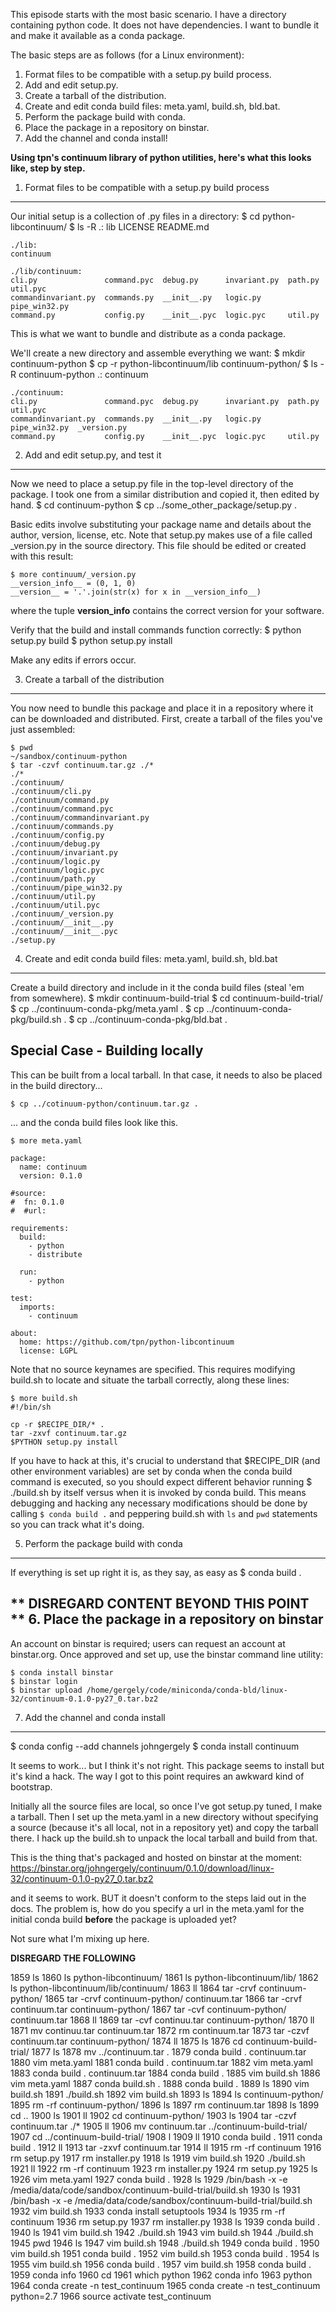 This episode starts with the most basic scenario. I have a directory containing python code. It does not have dependencies. I want to bundle it and make it available as a conda package.

The basic steps are as follows (for a Linux environment):
1. Format files to be compatible with a setup.py build process.
2. Add and edit setup.py.
3. Create a tarball of the distribution.
4. Create and edit conda build files: meta.yaml, build.sh, bld.bat.
5. Perform the package build with conda.
6. Place the package in a repository on binstar.
7. Add the channel and conda install!

**Using tpn's continuum library of python utilities, here's what this looks like, step by step.**

1. Format files to be compatible with a setup.py build process
--------------------------------------------------------------
Our initial setup is a collection of .py files in a directory:
    $ cd python-libcontinuum/
    $ ls -R
    .:
    lib  LICENSE  README.md
    
    ./lib:
    continuum
    
    ./lib/continuum:
    cli.py               command.pyc  debug.py      invariant.py  path.py        util.pyc
    commandinvariant.py  commands.py  __init__.py   logic.py      pipe_win32.py
    command.py           config.py    __init__.pyc  logic.pyc     util.py

This is what we want to bundle and distribute as a conda package.

We'll create a new directory and assemble everything we want:
    $ mkdir continuum-python
    $ cp -r python-libcontinuum/lib continuum-python/
    $ ls -R continuum-python
    .:
    continuum
    
    ./continuum:
    cli.py               command.pyc  debug.py      invariant.py  path.py        util.pyc
    commandinvariant.py  commands.py  __init__.py   logic.py      pipe_win32.py  _version.py
    command.py           config.py    __init__.pyc  logic.pyc     util.py

2. Add and edit setup.py, and test it
-------------------------------------
Now we need to place a setup.py file in the top-level directory of the package. I took one from a similar distribution and copied it, then edited by hand.
    $ cd continuum-python
    $ cp ../some_other_package/setup.py .

Basic edits involve substituting your package name and details about the author, version, license, etc. Note that setup.py makes use of a file called _version.py in the source directory. This file should be edited or created with this result:

    $ more continuum/_version.py
    __version_info__ = (0, 1, 0)
    __version__ = '.'.join(str(x) for x in __version_info__)

where the tuple __version_info__ contains the correct version for your software.

Verify that the build and install commands function correctly:
    $ python setup.py build
    $ python setup.py install

Make any edits if errors occur.

3. Create a tarball of the distribution
---------------------------------------
You now need to bundle this package and place it in a repository where it can be downloaded and distributed. First, create a tarball of the files you've just assembled:

    $ pwd
    ~/sandbox/continuum-python
    $ tar -czvf continuum.tar.gz ./*
    ./*
    ./continuum/
    ./continuum/cli.py
    ./continuum/command.py
    ./continuum/command.pyc
    ./continuum/commandinvariant.py
    ./continuum/commands.py
    ./continuum/config.py
    ./continuum/debug.py
    ./continuum/invariant.py
    ./continuum/logic.py
    ./continuum/logic.pyc
    ./continuum/path.py
    ./continuum/pipe_win32.py
    ./continuum/util.py
    ./continuum/util.pyc
    ./continuum/_version.py
    ./continuum/__init__.py
    ./continuum/__init__.pyc
    ./setup.py


4. Create and edit conda build files: meta.yaml, build.sh, bld.bat
------------------------------------------------------------------
Create a build directory and include in it the conda build files (steal 'em from somewhere).
    $ mkdir continuum-build-trial
    $ cd continuum-build-trial/
    $ cp ../continuum-conda-pkg/meta.yaml .
    $ cp ../continuum-conda-pkg/build.sh .
    $ cp ../continuum-conda-pkg/bld.bat .

Special Case - Building locally
-------------------------------
This can be built from a local tarball. In that case, it needs to also be placed in the build directory...

    $ cp ../cotinuum-python/continuum.tar.gz .

... and the conda build files look like this.

    $ more meta.yaml

    package:
      name: continuum
      version: 0.1.0

    #source:
    #  fn: 0.1.0
    #  #url:

    requirements:
      build:
        - python
        - distribute

      run:
        - python

    test:
      imports:
        - continuum

    about:
      home: https://github.com/tpn/python-libcontinuum
      license: LGPL

Note that no source keynames are specified. This requires modifying build.sh to locate and situate the tarball correctly, along these lines:

    $ more build.sh 
    #!/bin/sh
    
    cp -r $RECIPE_DIR/* .
    tar -zxvf continuum.tar.gz
    $PYTHON setup.py install

If you have to hack at this, it's crucial to understand that $RECIPE_DIR (and other environment variables) are set by conda when the conda build command is executed, so you should expect different behavior running
    $ ./build.sh
by itself versus when it is invoked by conda build. This means debugging and hacking any necessary modifications should be done by calling `$ conda build .` and peppering build.sh with `ls` and `pwd` statements so you can track what it's doing.

5. Perform the package build with conda
---------------------------------------
If everything is set up right it is, as they say, as easy as
    $ conda build .


** DISREGARD CONTENT BEYOND THIS POINT **
6. Place the package in a repository on binstar
-----------------------------------------------
An account on binstar is required; users can request an account at binstar.org. Once approved and set up, use the binstar command line utility:

    $ conda install binstar
    $ binstar login
    $ binstar upload /home/gergely/code/miniconda/conda-bld/linux-32/continuum-0.1.0-py27_0.tar.bz2

7. Add the channel and conda install
------------------------------------
$ conda config --add channels johngergely
$ conda install continuum

It seems to work... but I think it's not right. This package seems to install but it's kind a hack. The way I got to this point requires an awkward kind of bootstrap.

Initially all the source files are local, so once I've got setup.py tuned, I make a tarball. Then I set up the meta.yaml in a new directory without specifying a source (because it's all local, not in a repository yet) and copy the tarball there. I hack up the build.sh to unpack the local tarball and build from that.

This is the thing that's packaged and hosted on binstar at the moment:
https://binstar.org/johngergely/continuum/0.1.0/download/linux-32/continuum-0.1.0-py27_0.tar.bz2

and it seems to work. BUT it doesn't conform to the steps laid out in the docs. The problem is, how do you specify a url in the meta.yaml for the initial conda build **before** the package is uploaded yet?

Not sure what I'm mixing up here.


**DISREGARD THE FOLLOWING**

 1859  ls
 1860  ls python-libcontinuum/
 1861  ls python-libcontinuum/lib/
 1862  ls python-libcontinuum/lib/continuum/
 1863  ll
 1864  tar -crvf continuum-python/
 1865  tar -crvf continuum-python/ continuum.tar
 1866  tar -crvf continuum.tar continuum-python/
 1867  tar -cvf continuum-python/ continuum.tar
 1868  ll
 1869  tar -cvf continuu.tar continuum-python/
 1870  ll
 1871  mv continuu.tar continuum.tar
 1872  rm continuum.tar 
 1873  tar -czvf continuum.tar continuum-python/
 1874  ll
 1875  ls
 1876  cd continuum-build-trial/
 1877  ls
 1878  mv ../continuum.tar .
 1879  conda build . continuum.tar 
 1880  vim meta.yaml 
 1881  conda build . continuum.tar 
 1882  vim meta.yaml 
 1883  conda build . continuum.tar 
 1884  conda build .
 1885  vim build.sh 
 1886  vim meta.yaml 
 1887  conda build.sh .
 1888  conda build .
 1889  ls
 1890  vim build.sh 
 1891  ./build.sh 
 1892  vim build.sh 
 1893  ls
 1894  ls continuum-python/
 1895  rm -rf continuum-python/
 1896  ls
 1897  rm continuum.tar 
 1898  ls
 1899  cd ..
 1900  ls
 1901  ll
 1902  cd continuum-python/
 1903  ls
 1904  tar -czvf continuum.tar ./*
 1905  ll
 1906  mv continuum.tar ../continuum-build-trial/
 1907  cd ../continuum-build-trial/
 1908  l
 1909  ll
 1910  conda build  .
 1911  conda build .
 1912  ll
 1913  tar -zxvf continuum.tar 
 1914  ll
 1915  rm -rf continuum
 1916  rm setup.py 
 1917  rm installer.py 
 1918  ls
 1919  vim build.sh 
 1920  ./build.sh 
 1921  ll
 1922  rm -rf continuum
 1923  rm installer.py 
 1924  rm setup.py 
 1925  ls
 1926  vim meta.yaml 
 1927  conda build .
 1928  ls
 1929  /bin/bash -x -e /media/data/code/sandbox/continuum-build-trial/build.sh
 1930  ls
 1931  /bin/bash -x -e /media/data/code/sandbox/continuum-build-trial/build.sh
 1932  vim build.sh 
 1933  conda install setuptools
 1934  ls
 1935  rm -rf continuum
 1936  rm setup.py 
 1937  rm installer.py 
 1938  ls
 1939  conda build .
 1940  ls
 1941  vim build.sh 
 1942  ./build.sh 
 1943  vim build.sh 
 1944  ./build.sh 
 1945  pwd
 1946  ls
 1947  vim build.sh 
 1948  ./build.sh 
 1949  conda build .
 1950  vim build.sh 
 1951  conda build .
 1952  vim build.sh 
 1953  conda build .
 1954  ls
 1955  vim build.sh 
 1956  conda build .
 1957  vim build.sh 
 1958  conda build .
 1959  conda info
 1960  cd
 1961  which python
 1962  conda info
 1963  python
 1964  conda create -n test_continuum
 1965  conda create -n test_continuum python=2.7
 1966  source activate test_continuum
